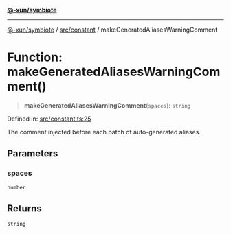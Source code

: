 [**@-xun/symbiote**](../../../README.md)

***

[@-xun/symbiote](../../../README.md) / [src/constant](../README.md) / makeGeneratedAliasesWarningComment

# Function: makeGeneratedAliasesWarningComment()

> **makeGeneratedAliasesWarningComment**(`spaces`): `string`

Defined in: [src/constant.ts:25](https://github.com/Xunnamius/symbiote/blob/d4d5b078ef9485d85dd433ed75cef391a4a9376d/src/constant.ts#L25)

The comment injected before each batch of auto-generated aliases.

## Parameters

### spaces

`number`

## Returns

`string`
